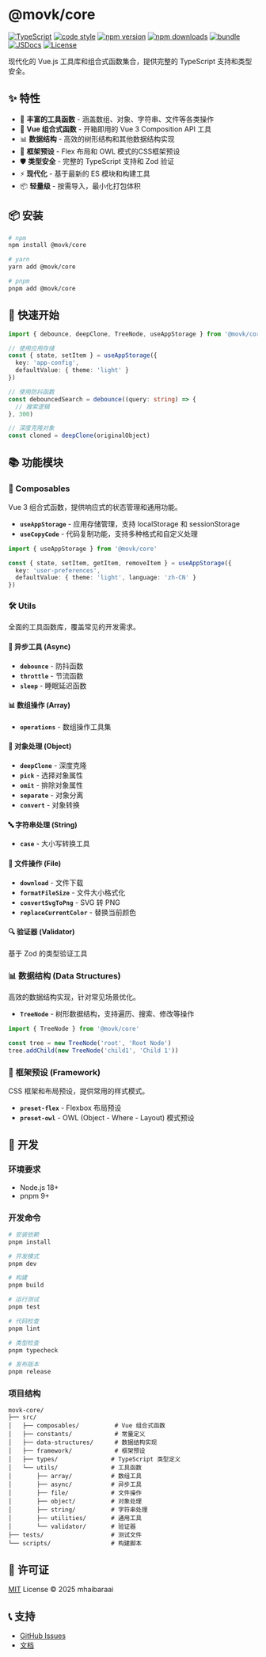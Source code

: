 # @movk/core

[![TypeScript](https://img.shields.io/badge/TypeScript-Ready-blue.svg)](https://www.typescriptlang.org/)
[![code style](https://antfu.me/badge-code-style.svg)](https://github.com/antfu/eslint-config)
[![npm version][npm-version-src]][npm-version-href]
[![npm downloads][npm-downloads-src]][npm-downloads-href]
[![bundle][bundle-src]][bundle-href]
[![JSDocs][jsdocs-src]][jsdocs-href]
[![License][license-src]][license-href]

现代化的 Vue.js 工具库和组合式函数集合，提供完整的 TypeScript 支持和类型安全。

## ✨ 特性

- 🔧 **丰富的工具函数** - 涵盖数组、对象、字符串、文件等各类操作
- 🎯 **Vue 组合式函数** - 开箱即用的 Vue 3 Composition API 工具
- 📊 **数据结构** - 高效的树形结构和其他数据结构实现
- 🎨 **框架预设** - Flex 布局和 OWL 模式的CSS框架预设
- 🛡️ **类型安全** - 完整的 TypeScript 支持和 Zod 验证
- ⚡ **现代化** - 基于最新的 ES 模块和构建工具
- 📦 **轻量级** - 按需导入，最小化打包体积

## 📦 安装

```bash
# npm
npm install @movk/core

# yarn
yarn add @movk/core

# pnpm
pnpm add @movk/core
```

## 🚀 快速开始

```ts
import { debounce, deepClone, TreeNode, useAppStorage } from '@movk/core'

// 使用应用存储
const { state, setItem } = useAppStorage({
  key: 'app-config',
  defaultValue: { theme: 'light' }
})

// 使用防抖函数
const debouncedSearch = debounce((query: string) => {
  // 搜索逻辑
}, 300)

// 深度克隆对象
const cloned = deepClone(originalObject)
```

## 📚 功能模块

### 🎯 Composables

Vue 3 组合式函数，提供响应式的状态管理和通用功能。

- **`useAppStorage`** - 应用存储管理，支持 localStorage 和 sessionStorage
- **`useCopyCode`** - 代码复制功能，支持多种格式和自定义处理

```ts
import { useAppStorage } from '@movk/core'

const { state, setItem, getItem, removeItem } = useAppStorage({
  key: 'user-preferences',
  defaultValue: { theme: 'light', language: 'zh-CN' }
})
```

### 🛠️ Utils

全面的工具函数库，覆盖常见的开发需求。

#### 🔄 异步工具 (Async)

- **`debounce`** - 防抖函数
- **`throttle`** - 节流函数
- **`sleep`** - 睡眠延迟函数

#### 📊 数组操作 (Array)

- **`operations`** - 数组操作工具集

#### 📄 对象处理 (Object)

- **`deepClone`** - 深度克隆
- **`pick`** - 选择对象属性
- **`omit`** - 排除对象属性
- **`separate`** - 对象分离
- **`convert`** - 对象转换

#### 🔤 字符串处理 (String)

- **`case`** - 大小写转换工具

#### 📁 文件操作 (File)

- **`download`** - 文件下载
- **`formatFileSize`** - 文件大小格式化
- **`convertSvgToPng`** - SVG 转 PNG
- **`replaceCurrentColor`** - 替换当前颜色

#### 🔍 验证器 (Validator)

基于 Zod 的类型验证工具

### 📊 数据结构 (Data Structures)

高效的数据结构实现，针对常见场景优化。

- **`TreeNode`** - 树形数据结构，支持遍历、搜索、修改等操作

```ts
import { TreeNode } from '@movk/core'

const tree = new TreeNode('root', 'Root Node')
tree.addChild(new TreeNode('child1', 'Child 1'))
```

### 🎨 框架预设 (Framework)

CSS 框架和布局预设，提供常用的样式模式。

- **`preset-flex`** - Flexbox 布局预设
- **`preset-owl`** - OWL (Object - Where - Layout) 模式预设

## 🔧 开发

### 环境要求

- Node.js 18+
- pnpm 9+

### 开发命令

```bash
# 安装依赖
pnpm install

# 开发模式
pnpm dev

# 构建
pnpm build

# 运行测试
pnpm test

# 代码检查
pnpm lint

# 类型检查
pnpm typecheck

# 发布版本
pnpm release
```

### 项目结构

```tree
movk-core/
├── src/
│   ├── composables/          # Vue 组合式函数
│   ├── constants/            # 常量定义
│   ├── data-structures/      # 数据结构实现
│   ├── framework/            # 框架预设
│   ├── types/               # TypeScript 类型定义
│   └── utils/               # 工具函数
│       ├── array/           # 数组工具
│       ├── async/           # 异步工具
│       ├── file/            # 文件操作
│       ├── object/          # 对象处理
│       ├── string/          # 字符串处理
│       ├── utilities/       # 通用工具
│       └── validator/       # 验证器
├── tests/                   # 测试文件
└── scripts/                 # 构建脚本
```

## 📄 许可证

[MIT](./LICENSE) License © 2025 mhaibaraai

## 📞 支持

- [GitHub Issues](https://github.com/mhaibaraai/movk-core/issues)
- [文档](https://github.com/mhaibaraai/movk-core)

<!-- Badges -->

[npm-version-src]: https://img.shields.io/npm/v/@movk/core?style=flat&colorA=080f12&colorB=1fa669
[npm-version-href]: https://npmjs.com/package/@movk/core
[npm-downloads-src]: https://img.shields.io/npm/dm/@movk/core?style=flat&colorA=080f12&colorB=1fa669
[npm-downloads-href]: https://npmjs.com/package/@movk/core
[bundle-src]: https://img.shields.io/bundlephobia/minzip/@movk/core?style=flat&colorA=080f12&colorB=1fa669&label=minzip
[bundle-href]: https://bundlephobia.com/result?p=@movk/core
[license-src]: https://img.shields.io/github/license/mhaibaraai/movk-core.svg?style=flat&colorA=080f12&colorB=1fa669
[license-href]: https://github.com/mhaibaraai/movk-core/blob/main/LICENSE.md
[jsdocs-src]: https://img.shields.io/badge/jsdocs-reference-080f12?style=flat&colorA=080f12&colorB=1fa669
[jsdocs-href]: https://www.jsdocs.io/package/@movk/core
